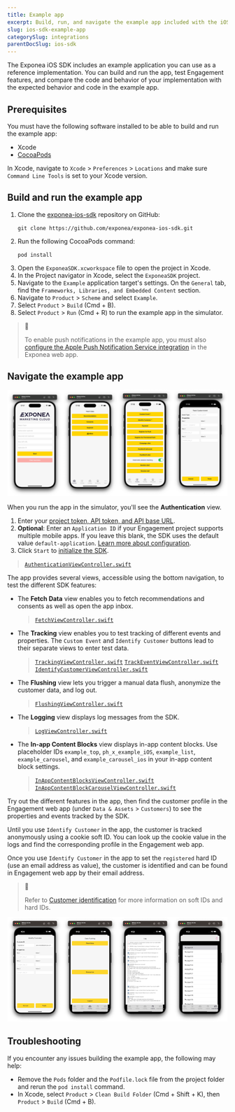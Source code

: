 ```yaml
---
title: Example app
excerpt: Build, run, and navigate the example app included with the iOS SDK
slug: ios-sdk-example-app
categorySlug: integrations
parentDocSlug: ios-sdk
---
```


The Exponea iOS SDK includes an example application you can use as a reference implementation. You can build and run the app, test Engagement features, and compare the code and behavior of your implementation with the expected behavior and code in the example app.

## Prerequisites

You must have the following software installed to be able to build and run the example app:

- Xcode
- [CocoaPods](https://cocoapods.org/)

In Xcode, navigate to `Xcode` > `Preferences` > `Locations` and make sure `Command Line Tools` is set to your Xcode version.

## Build and run the example app

1. Clone the [exponea-ios-sdk](https://github.com/exponea/exponea-ios-sdk) repository on GitHub:
   ```shell
   git clone https://github.com/exponea/exponea-ios-sdk.git
   ```
2. Run the following CocoaPods command:
   ```shell
   pod install
   ```
3. Open the `ExponeaSDK.xcworkspace` file to open the project in Xcode.
4. In the Project navigator in Xcode, select the `ExponeaSDK` project.
5. Navigate to the `Example` application target's settings. On the `General` tab, find the `Frameworks, Libraries, and Embedded Content` section.
6. Navigate to `Product` > `Scheme` and select `Example`.
7. Select `Product` > `Build` (Cmd + B).
8. Select `Product` > `Run` (Cmd + R) to run the example app in the simulator.

> 📘
>
> To enable push notifications in the example app, you must also [configure the Apple Push Notification Service integration](https://documentation.bloomreach.com/engagement/docs/ios-sdk-configure-apns) in the Exponea web app.

## Navigate the example app

![Example app screens: configuration, fetch, track, track event](https://raw.githubusercontent.com/exponea/exponea-ios-sdk/main/Documentation/images/sample-app-1.png)

When you run the app in the simulator, you'll see the **Authentication** view. 
1. Enter your [project token, API token, and API base URL](https://documentation.bloomreach.com/engagement/docs/mobile-sdks-api-access-management).
2. **Optional**: Enter an `Application ID` if your Engagement project supports multiple mobile apps. If you leave this blank, the SDK uses the default value `default-application`. [Learn more about configuration](https://documentation.bloomreach.com/engagement/docs/android-sdk-configuration). 
3. Click `Start` to [initialize the SDK](https://documentation.bloomreach.com/engagement/docs/ios-sdk-setup#initialize-the-sdk).
> [`AuthenticationViewController.swift`](https://github.com/exponea/exponea-ios-sdk/blob/main/ExponeaSDK/Example/Views/AuthenticationViewController.swift)

The app provides several views, accessible using the bottom navigation, to test the different SDK features:

- The **Fetch Data** view enables you to fetch recommendations and consents as well as open the app inbox.
  > [`FetchViewController.swift`](https://github.com/exponea/exponea-ios-sdk/blob/main/ExponeaSDK/Example/Views/Fetching/FetchViewController.swift)

- The **Tracking** view enables you to test tracking of different events and properties. The `Custom Event` and `Identify Customer` buttons lead to their separate views to enter test data.
  > [`TrackingViewController.swift`](https://github.com/exponea/exponea-ios-sdk/blob/main/ExponeaSDK/Example/Views/Tracking/TrackingViewController.swift)
  > [`TrackEventViewController.swift`](https://github.com/exponea/exponea-ios-sdk/blob/main/ExponeaSDK/Example/Views/Tracking/TrackEventViewController.swift)
  > [`IdentifyCustomerViewController.swift`](https://github.com/exponea/exponea-ios-sdk/blob/main/ExponeaSDK/Example/Views/Tracking/IdentifyCustomerViewController.swift)

- The **Flushing** view lets you trigger a manual data flush, anonymize the customer data, and log out.
  > [`FlushingViewController.swift`](https://github.com/exponea/exponea-ios-sdk/blob/main/ExponeaSDK/Example/Views/Flushing/FlushingViewController.swift)

- The **Logging** view displays log messages from the SDK.
  > [`LogViewController.swift`](https://github.com/exponea/exponea-ios-sdk/blob/main/ExponeaSDK/Example/Views/Logging/LogViewController.swift)

- The **In-app Content Blocks** view displays in-app content blocks. Use placeholder IDs `example_top`, `ph_x_example_iOS`, `example_list`, `example_carousel`, and `example_carousel_ios` in your in-app content block settings.
  > [`InAppContentBlocksViewController.swift`](https://github.com/exponea/exponea-ios-sdk/blob/main/ExponeaSDK/Example/Views/InAppContentBlocks/InAppContentBlocksViewController.swift)
  > [`InAppContentBlockCarouselViewController.swift`](https://github.com/exponea/exponea-ios-sdk/blob/main/ExponeaSDK/Example/Views/InAppContentBlocks/InAppContentBlockCarouselViewController.swift)

Try out the different features in the app, then find the customer profile in the Engagement web app (under `Data & Assets` > `Customers`) to see the properties and events tracked by the SDK.

Until you use `Identify Customer` in the app, the customer is tracked anonymously using a cookie soft ID. You can look up the cookie value in the logs and find the corresponding profile in the Engagement web app.

Once you use `Identify Customer` in the app to set the `registered` hard ID (use an email address as value), the customer is identified and can be found in Engagement web app by their email address.

> 📘
>
> Refer to [Customer identification](https://documentation.bloomreach.com/engagement/docs/customer-identification) for more information on soft IDs and hard IDs.

![Example app screens: identify, flushing, logging, content blocks](https://raw.githubusercontent.com/exponea/exponea-ios-sdk/main/Documentation/images/sample-app-2.png)

## Troubleshooting

If you encounter any issues building the example app, the following may help:

- Remove the `Pods` folder and the `Podfile.lock` file from the project folder and rerun the `pod install` command.
- In Xcode, select `Product` > `Clean Build Folder` (Cmd + Shift + K), then `Product` > `Build` (Cmd + B).
